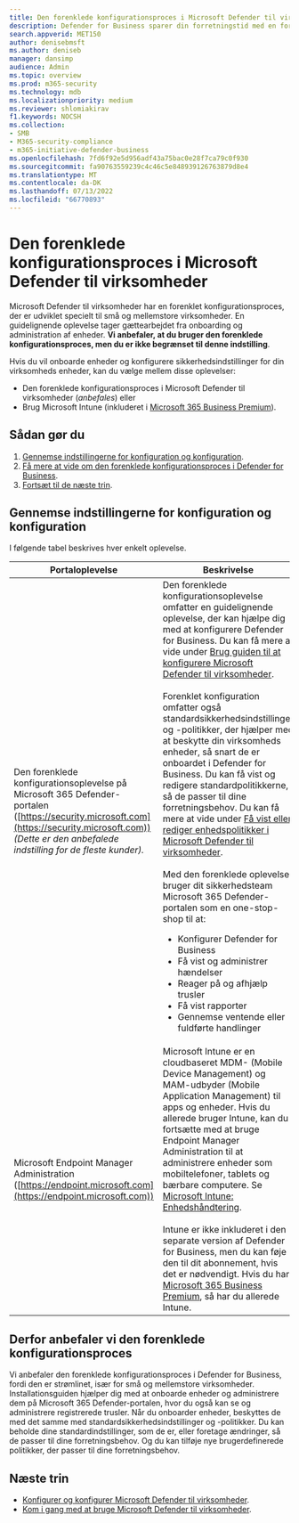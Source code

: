 ```yaml
---
title: Den forenklede konfigurationsproces i Microsoft Defender til virksomheder
description: Defender for Business sparer din forretningstid med en forenklet konfigurationsproces. Se, hvordan det fungerer, og beskyt din virksomhed fra dag ét.
search.appverid: MET150
author: denisebmsft
ms.author: deniseb
manager: dansimp
audience: Admin
ms.topic: overview
ms.prod: m365-security
ms.technology: mdb
ms.localizationpriority: medium
ms.reviewer: shlomiakirav
f1.keywords: NOCSH
ms.collection:
- SMB
- M365-security-compliance
- m365-initiative-defender-business
ms.openlocfilehash: 7fd6f92e5d956adf43a75bac0e28f7ca79c0f930
ms.sourcegitcommit: fa90763559239c4c46c5e848939126763879d8e4
ms.translationtype: MT
ms.contentlocale: da-DK
ms.lasthandoff: 07/13/2022
ms.locfileid: "66770893"
---
```

# <a name="the-simplified-configuration-process-in-microsoft-defender-for-business"></a>Den forenklede konfigurationsproces i Microsoft Defender til virksomheder

Microsoft Defender til virksomheder har en forenklet konfigurationsproces, der er udviklet specielt til små og mellemstore virksomheder. En guidelignende oplevelse tager gættearbejdet fra onboarding og administration af enheder. **Vi anbefaler, at du bruger den forenklede konfigurationsproces, men du er ikke begrænset til denne indstilling**.

Hvis du vil onboarde enheder og konfigurere sikkerhedsindstillinger for din virksomheds enheder, kan du vælge mellem disse oplevelser:

- Den forenklede konfigurationsproces i Microsoft Defender til virksomheder (*anbefales*) eller
- Brug Microsoft Intune (inkluderet i [Microsoft 365 Business Premium](../../business-premium/index.md)).

## <a name="what-to-do"></a>Sådan gør du

1. [Gennemse indstillingerne for konfiguration og konfiguration](#review-your-setup-and-configuration-options).
2. [Få mere at vide om den forenklede konfigurationsproces i Defender for Business](#why-we-recommend-the-simplified-configuration-process).
3. [Fortsæt til de næste trin](#next-steps).


## <a name="review-your-setup-and-configuration-options"></a>Gennemse indstillingerne for konfiguration og konfiguration

I følgende tabel beskrives hver enkelt oplevelse.

| Portaloplevelse  | Beskrivelse  |
|---------|---------|
| Den forenklede konfigurationsoplevelse på Microsoft 365 Defender-portalen ([https://security.microsoft.com](https://security.microsoft.com)) <br/>*(Dette er den anbefalede indstilling for de fleste kunder).*  | Den forenklede konfigurationsoplevelse omfatter en guidelignende oplevelse, der kan hjælpe dig med at konfigurere Defender for Business. Du kan få mere at vide under [Brug guiden til at konfigurere Microsoft Defender til virksomheder](mdb-use-wizard.md).<br/><br/>Forenklet konfiguration omfatter også standardsikkerhedsindstillinger og -politikker, der hjælper med at beskytte din virksomheds enheder, så snart de er onboardet i Defender for Business. Du kan få vist og redigere standardpolitikkerne, så de passer til dine forretningsbehov. Du kan få mere at vide under [Få vist eller rediger enhedspolitikker i Microsoft Defender til virksomheder](mdb-view-edit-policies.md).<br/><br/>Med den forenklede oplevelse bruger dit sikkerhedsteam Microsoft 365 Defender-portalen som en one-stop-shop til at: <ul><li>Konfigurer Defender for Business</li><li>Få vist og administrer hændelser</li><li>Reager på og afhjælp trusler</li><li>Få vist rapporter</li><li>Gennemse ventende eller fuldførte handlinger  |
| Microsoft Endpoint Manager Administration ([https://endpoint.microsoft.com](https://endpoint.microsoft.com))  | Microsoft Intune er en cloudbaseret MDM- (Mobile Device Management) og MAM-udbyder (Mobile Application Management) til apps og enheder. Hvis du allerede bruger Intune, kan du fortsætte med at bruge Endpoint Manager Administration til at administrere enheder som mobiltelefoner, tablets og bærbare computere. Se [Microsoft Intune: Enhedshåndtering](/mem/intune/fundamentals/what-is-device-management). <br/><br/>Intune er ikke inkluderet i den separate version af Defender for Business, men du kan føje den til dit abonnement, hvis det er nødvendigt. Hvis du har [Microsoft 365 Business Premium](../../business-premium/index.md), så har du allerede Intune. |

## <a name="why-we-recommend-the-simplified-configuration-process"></a>Derfor anbefaler vi den forenklede konfigurationsproces

Vi anbefaler den forenklede konfigurationsproces i Defender for Business, fordi den er strømlinet, især for små og mellemstore virksomheder. Installationsguiden hjælper dig med at onboarde enheder og administrere dem på Microsoft 365 Defender-portalen, hvor du også kan se og administrere registrerede trusler. Når du onboarder enheder, beskyttes de med det samme med standardsikkerhedsindstillinger og -politikker. Du kan beholde dine standardindstillinger, som de er, eller foretage ændringer, så de passer til dine forretningsbehov. Og du kan tilføje nye brugerdefinerede politikker, der passer til dine forretningsbehov.

## <a name="next-steps"></a>Næste trin

- [Konfigurer og konfigurer Microsoft Defender til virksomheder](mdb-setup-configuration.md).
- [Kom i gang med at bruge Microsoft Defender til virksomheder](mdb-get-started.md).
